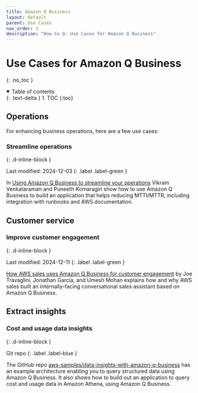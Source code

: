 ```yaml
---
title: Amazon Q Business
layout: default
parent: Use Cases
nav_order: 2
description: "How to Q: Use Cases for Amazon Q Business"
---
```


# Use Cases for Amazon Q Business
{: .no_toc }

<details open markdown="block">
  <summary>
    Table of contents
  </summary>
  {: .text-delta }
1. TOC
{:toc}
</details>

## Operations

For enhancing business operations, here are a few use cases:

### Streamline operations
{: .d-inline-block }

Last modified: 2024-12-03
{: .label .label-green }

In [Using Amazon Q Business to streamline your operations](https://aws.amazon.com/blogs/mt/aws-operations-assistant-using-amazon-q-for-business/)
Vikram Venkataraman and Puneeth Komaragiri show how to use Amazon Q Business to
build an application that helps reducing MTTI/MTTR, including integration with
runbooks and AWS documentation.

## Customer service

### Improve customer engagement
{: .d-inline-block }

Last modified: 2024-12-11
{: .label .label-green }

[How AWS sales uses Amazon Q Business for customer engagement](https://aws.amazon.com/blogs/machine-learning/how-aws-sales-uses-amazon-q-business-for-customer-engagement/)
by Joe Travaglini, Jonathan Garcia, and Umesh Mohan explains how and why 
AWS sales built an internally-facing conversational sales assistant based on
Amazon Q Business.

## Extract insights

### Cost and usage data insights
{: .d-inline-block }

Git repo
{: .label .label-blue }

The GitHub repo [aws-samples/data-insights-with-amazon-q-business](https://github.com/aws-samples/data-insights-with-amazon-q-business)
has an example architecture enabling you to query structured data using Amazon Q Business.
It also shows how to build out an application to query cost and usage data in
Amazon Athena, using Amazon Q Business.
